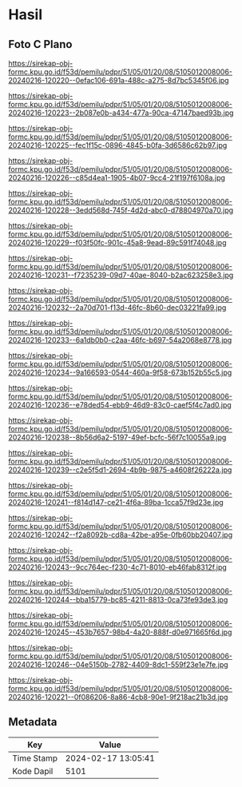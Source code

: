 # Hasil

## Foto C Plano

https://sirekap-obj-formc.kpu.go.id/f53d/pemilu/pdpr/51/05/01/20/08/5105012008006-20240216-120220--0efac106-691a-488c-a275-8d7bc5345f06.jpg

https://sirekap-obj-formc.kpu.go.id/f53d/pemilu/pdpr/51/05/01/20/08/5105012008006-20240216-120223--2b087e0b-a434-477a-90ca-47147baed93b.jpg

https://sirekap-obj-formc.kpu.go.id/f53d/pemilu/pdpr/51/05/01/20/08/5105012008006-20240216-120225--fec1f15c-0896-4845-b0fa-3d6586c62b97.jpg

https://sirekap-obj-formc.kpu.go.id/f53d/pemilu/pdpr/51/05/01/20/08/5105012008006-20240216-120226--c85d4ea1-1905-4b07-9cc4-21f197f6108a.jpg

https://sirekap-obj-formc.kpu.go.id/f53d/pemilu/pdpr/51/05/01/20/08/5105012008006-20240216-120228--3edd568d-745f-4d2d-abc0-d78804970a70.jpg

https://sirekap-obj-formc.kpu.go.id/f53d/pemilu/pdpr/51/05/01/20/08/5105012008006-20240216-120229--f03f50fc-901c-45a8-9ead-89c591f74048.jpg

https://sirekap-obj-formc.kpu.go.id/f53d/pemilu/pdpr/51/05/01/20/08/5105012008006-20240216-120231--f7235239-09d7-40ae-8040-b2ac623258e3.jpg

https://sirekap-obj-formc.kpu.go.id/f53d/pemilu/pdpr/51/05/01/20/08/5105012008006-20240216-120232--2a70d701-f13d-46fc-8b60-dec03221fa99.jpg

https://sirekap-obj-formc.kpu.go.id/f53d/pemilu/pdpr/51/05/01/20/08/5105012008006-20240216-120233--6a1db0b0-c2aa-46fc-b697-54a2068e8778.jpg

https://sirekap-obj-formc.kpu.go.id/f53d/pemilu/pdpr/51/05/01/20/08/5105012008006-20240216-120234--9a166593-0544-460a-9f58-673b152b55c5.jpg

https://sirekap-obj-formc.kpu.go.id/f53d/pemilu/pdpr/51/05/01/20/08/5105012008006-20240216-120236--e78ded54-ebb9-46d9-83c0-caef5f4c7ad0.jpg

https://sirekap-obj-formc.kpu.go.id/f53d/pemilu/pdpr/51/05/01/20/08/5105012008006-20240216-120238--8b56d6a2-5197-49ef-bcfc-56f7c10055a9.jpg

https://sirekap-obj-formc.kpu.go.id/f53d/pemilu/pdpr/51/05/01/20/08/5105012008006-20240216-120239--c2e5f5d1-2694-4b9b-9875-a4608f26222a.jpg

https://sirekap-obj-formc.kpu.go.id/f53d/pemilu/pdpr/51/05/01/20/08/5105012008006-20240216-120241--f814d147-ce21-4f6a-89ba-1cca57f9d23e.jpg

https://sirekap-obj-formc.kpu.go.id/f53d/pemilu/pdpr/51/05/01/20/08/5105012008006-20240216-120242--f2a8092b-cd8a-42be-a95e-0fb60bb20407.jpg

https://sirekap-obj-formc.kpu.go.id/f53d/pemilu/pdpr/51/05/01/20/08/5105012008006-20240216-120243--9cc764ec-f230-4c71-8010-eb46fab8312f.jpg

https://sirekap-obj-formc.kpu.go.id/f53d/pemilu/pdpr/51/05/01/20/08/5105012008006-20240216-120244--bba15779-bc85-4211-8813-0ca73fe93de3.jpg

https://sirekap-obj-formc.kpu.go.id/f53d/pemilu/pdpr/51/05/01/20/08/5105012008006-20240216-120245--453b7657-98b4-4a20-888f-d0e971665f6d.jpg

https://sirekap-obj-formc.kpu.go.id/f53d/pemilu/pdpr/51/05/01/20/08/5105012008006-20240216-120246--04e5150b-2782-4409-8dc1-559f23e1e7fe.jpg

https://sirekap-obj-formc.kpu.go.id/f53d/pemilu/pdpr/51/05/01/20/08/5105012008006-20240216-120221--0f086206-8a86-4cb8-90e1-9f218ac21b3d.jpg


## Metadata

| Key        | Value               |
| ---------- | ------------------- |
| Time Stamp | 2024-02-17 13:05:41 |
| Kode Dapil | 5101                |



